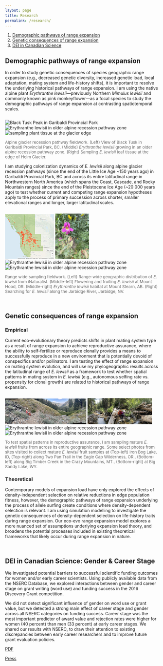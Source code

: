 ```yaml
---
layout: page
title: Research
permalink: /research/
---
```

1. [Demographic pathways of range expansion]()
2. [Genetic consequences of range expansion]()
3. [DEI in Canadian Science]()

<h2> Demographic pathways of range expansion </h2> <a name="Demographic pathways of range expansion"></a>

In order to study genetic consequences of species geographic range expansion (e.g., decreased genetic diversity, increased genetic load, local adaptation, mating system and life-history shifts), it is important to resolve the underlying historical pathways of range expansion. I am using the native alpine plant <i>Erythranthe lewisii</i>—previously Northern <i>Mimulus lewisii</i> and commonly known as pink monkeyflower—as a focal species to study the demographic pathways of range expansion at contrasting spatiotemporal scales.

  <div class="row">
  <div class="column">
 <p float="center">
   <img src="/assets/Garibaldi_balck_tusk.jpg" alt="Black Tusk Peak in Garibaldi Provincial Park" style="width:31%">
 <img src="/assets/E_lewisii_core.jpg" alt="Erythranthe lewisii in older alpine recession pathway zone" style="width:35%">
  <img src="/assets/E_lewisii_edge.jpg" alt="sampling plant tissue at the glacier edge" style="width:31%">
 <p style="font-size:10pt;color:DimGrey"> Alpine glacier recession pathway fieldwork. (Left) View of Black Tusk in Garibaldi Provincial Park, BC. (Middle) <i>Erythranthe lewisii</i> growing in an older alpine recession pathway zone. (Right) Sampling <i>E. lewisii</i> leaf tissue at the edge of Helm Glacier. </p>
   
I am studying colonization dynamics of <i>E. lewisii</i> along alpine glacier recession pathways (since the end of the Little Ice Age ~150 years ago) in Garibaldi Provincial Park, BC and across its entire latitudinal range in Northwestern North America (which spans the Coast, Cascade, and Rocky Mountain ranges) since the end of the Pleistocene Ice Age (~20 000 years ago) to test whether current and competing range expansion hypotheses apply to the process of primary succession across shorter, smaller elevational ranges and longer,  larger latitudinal scales.
    <p>

  <div class="row">
  <div class="column">
 <p float="center">
   <img src="/assets/lewisii_range_map.png" alt="Black Tusk Peak in Garibaldi Provincial Park" style="width:32%">
 <img src="/assets/Lewisii_1.jpg" alt="Erythranthe lewisii in older alpine recession pathway zone" style="width:22%">
   <img src="/assets/2021-08-09 11.49.11.jpg" alt="Erythranthe lewisii in older alpine recession pathway zone" style="width:22%">
 <img src="/assets/Jarbidge_searching.jpg" alt="Erythranthe lewisii in older alpine recession pathway zone" style="width:22%"> 
<p style="font-size:10pt;color:DimGrey"> Range wide sampling fieldwork. (Left) Range-wide geographic distribution of <i>E. lewisii</i> from iNaturalist. (Middle-left) Flowering and fruiting <i>E. lewisii</i> at Mount Hood, OR. (Middle-right) <i>Erythranthe lewisii</i> habitat at Mount Stearn, AB. (Right) Searching for <i>E. lewisii</i> along the Jarbidge River, Jarbidge, NV.  </p>
<br>

<h2> Genetic consequences of range expansion </h2> <a name="Genetic consequences of range expansion"></a>
    <h3> Empirical </h3>
Current eco-evolutionary theory predicts shifts in plant mating system type as a result of range expansion to achieve reproductive assurance, where the ability to self-fertilize or reproduce clonally provides a means to successfully reproduce in a new environment that is potentially devoid of conspecifics and/or pollinators. I am testing the effect of range expansion on mating system evolution, and will use my phylogeographic results across the latitudinal range of <i> E. lewisii</i> as a framework to test whether spatial patterns in mating system in <i> E. lewisii</i> (e.g., autonomous selfing rate vs. propensity for clonal growth) are related to historical pathways of range expansion.
<p>
  <div class="row">
  <div class="column">
 <p float="center">
   <img src="/assets/iron_bog_lake_sampling.jpg" alt="Black Tusk Peak in Garibaldi Provincial Park" style="width:53%">
 <img src="/assets/lostine_OR.jpg" alt="Erythranthe lewisii in older alpine recession pathway zone" style="width:42%"> 
   <img src="/assets/Crazy_mountains_sampling.jpg" alt="Erythranthe lewisii in older alpine recession pathway zone" style="width:41%"> 
   <img src="/assets/Big_sandy_sampling.jpg" alt="Erythranthe lewisii in older alpine recession pathway zone" style="width:54%">
<p style="font-size:10pt;color:DimGrey"> To test spatial patterns in reproductive assurance, I am sampling mature <i>E. lewisii</i> fruits from across its entire geographic range. Some select photos from sites visited to collect mature <i>E. lewisii</i> fruit samples at (Top-left) Iron Bog Lake, ID, (Top-right) along Two Pan Trail in the Eagle Cap Wilderness, OR., (Bottom-left) along Big Timber Creek in the Crazy Mountains, MT., (Bottom-right) at Big Sandy Lake, WY.  </p>
  <h3> Theoretical </h3>
 Contemporary models of expansion load have only explored the effects of density-independent selection on relative reductions in edge population fitness, however, the demographic pathways of range expansion underlying the process of allele surfing create conditions where density-dependent selection is relevant. I am using simulation modelling to investigate the genetic consequences of density-dependent selection on life-history traits during range expansion. Our eco-evo range expansion model explores a more nuanced set of assumptions underlying expansion load theory, and broadens the potential processes included in existing theoretical frameworks that likely occur during range expansion in nature.
<p>
    <br>
    
<h2> DEI in Canadian Science: Gender & Career Stage </h2> <a name="DEI in Canadian Science"></a>

We investigated potential barriers to successful scientific funding outcomes for women and/or early career scientists. Using publicly available data from the NSERC Database, we explored interactions between gender and career stage on grant writing (word use) and funding success in the 2016 Discovery Grant competition.
<p>
 <p>
 We did not detect significant influence of gender on word use or grant value, but we detected a strong main effect of career stage and gender across all NSERC categories on funding success. Career stage was the most important predictor of award value and rejection rates were higher for women (40 percent) than men (33 percent) at early career stages. We shared our results with NSERC, to draw their attention to existing discrepancies between early career researchers and to improve future grant evaluation policies. 
   <p>
<a href="https://www.zoology.ubc.ca/~otto/Reprints/Urquhart-Cronish2019.pdf"> PDF </a>
  <p>
<a href="https://www.universityaffairs.ca/news/news-article/study-finds-gender-differences-in-success-rates-for-canadian-scientific-research-grants/"> Press </a> 

